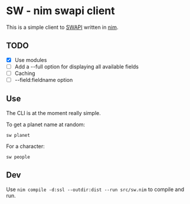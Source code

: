 # SW - nim swapi client

This is a simple client to [SWAPI](https://swapi.co/) written in [nim](https://nim-lang.org/).

## TODO

- [x] Use modules
- [ ] Add a --full option for displaying all available fields
- [ ] Caching
- [ ] --field:fieldname option

## Use

The CLI is at the moment really simple.

To get a planet name at random:

`sw planet`

For a character:

`sw people`

## Dev

Use `nim compile -d:ssl --outdir:dist --run src/sw.nim` to compile and run.